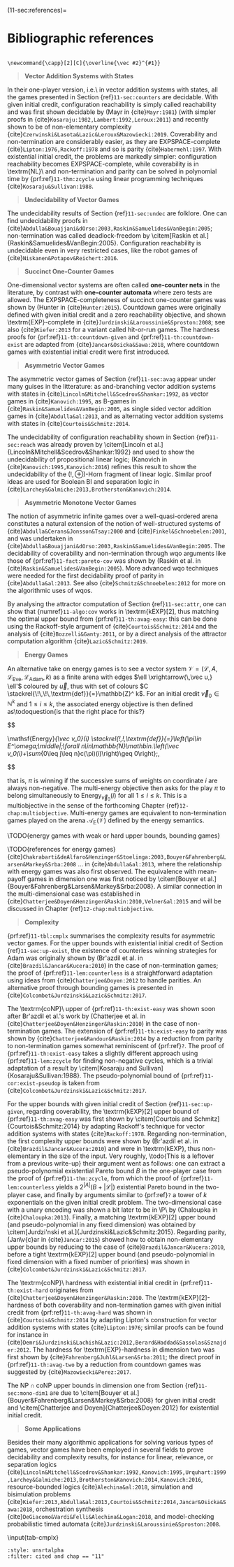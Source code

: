 (11-sec:references)=
# Bibliographic references

```{math}

\newcommand{\capp}[2][C]{\overline{\vec #2}^{#1}}

```

> **Vector Addition Systems with States**

In their one-player version, i.e.\ in vector addition systems with
states, all the games presented in Section {ref}`11-sec:counters` are decidable.
With given initial credit, configuration reachability is simply
called reachability and was first shown decidable by
(Mayr in {cite}`Mayr:1981`) (with simpler proofs
in {cite}`Kosaraju:1982,Lambert:1992,Leroux:2011`) and recently shown
to be of non-elementary complexity {cite}`Czerwinski&Lasota&Lazic&Leroux&Mazowiecki:2019`.  Coverability and
non-termination are considerably easier, as they are
$\textrm{EXPSPACE}$-complete {cite}`Lipton:1976,Rackoff:1978` and so is
parity {cite}`Habermehl:1997`.  With existential
initial credit, the problems are markedly simpler: configuration
reachability becomes $\textrm{EXPSPACE}$-complete, while coverability is in
 \textrm{NL}\ and non-termination and parity can be solved in polynomial
time by {prf:ref}`11-thm:zcycle` using linear programming
techniques {cite}`Kosaraju&Sullivan:1988`.

> **Undecidability of Vector Games**

The undecidability results of Section {ref}`11-sec:undec` are folklore.  One
can find undecidability proofs
in {cite}`Abdulla&Bouajjani&dOrso:2003,Raskin&Samuelides&VanBegin:2005`;
non-termination was called deadlock-freedom by \citem[Raskin et
al.]{Raskin&Samuelides&VanBegin:2005}. Configuration reachability is
undecidable even in very restricted cases, like the robot games
of {cite}`Niskanen&Potapov&Reichert:2016`.

> **Succinct One-Counter Games**

One-dimensional vector systems are often called **one-counter
nets** in the literature, by contrast with **one-counter automata**
where zero tests are allowed.  The $\textrm{EXPSPACE}$-completeness of succinct
one-counter games was shown by (Hunter in {cite}`Hunter:2015`).  Countdown games
were originally defined with given initial credit and a zero
reachability objective, and shown
 \textrm{EXP}-complete in {cite}`Jurdzinski&Laroussinie&Sproston:2008`; see also
{cite}`Kiefer:2013` for a variant called hit-or-run games.  The
hardness proofs for {prf:ref}`11-th:countdown-given` and {prf:ref}`11-th:countdown-exist` are
adapted from {cite}`Jancar&Osicka&Sawa:2018`, where countdown games
with existential initial credit were first introduced.

> **Asymmetric Vector Games**

The asymmetric vector games of Section {ref}`11-sec:avag` appear
under many guises in the litterature: as and-branching vector
addition systems with states
in {cite}`Lincoln&Mitchell&Scedrov&Shankar:1992`, as vector games
in {cite}`Kanovich:1995`, as B-games
in {cite}`Raskin&Samuelides&VanBegin:2005`, as single sided vector
addition games in {cite}`Abdulla&al:2013`, and as alternating
vector addition systems with states in {cite}`Courtois&Schmitz:2014`.

The undecidability of configuration reachability shown
in Section {ref}`11-sec:reach` was already proven by \citem[Lincoln et
al.]{Lincoln&Mitchell&Scedrov&Shankar:1992} and used to show the
undecidability of propositional linear logic;
(Kanovich in {cite}`Kanovich:1995,Kanovich:2016`) refines this result to
show the undecidability of the $(!,\oplus)$-Horn fragment of linear
logic.  Similar proof ideas are used for Boolean BI and separation
logic in {cite}`Larchey&Galmiche:2013,Brotherston&Kanovich:2014`.

> **Asymmetric Monotone Vector Games**

The notion of asymmetric infinite games over a well-quasi-ordered
arena constitutes a natural extension of the notion of
well-structured systems of
{cite}`Abdulla&Cerans&Jonsson&Tsay:2000` and
{cite}`Finkel&Schnoebelen:2001`, and was undertaken
in {cite}`Abdulla&Bouajjani&dOrso:2003,Raskin&Samuelides&VanBegin:2005`.
The decidability of coverability and non-termination through wqo
arguments like those of {prf:ref}`11-fact:pareto-cov` was shown
by (Raskin et al. in {cite}`Raskin&Samuelides&VanBegin:2005`).  More
advanced wqo techniques were needed for the first decidability proof
of parity in {cite}`Abdulla&al:2013`.  See
also {cite}`Schmitz&Schnoebelen:2012` for more on the algorithmic uses of
wqos.

By analysing the attractor computation of Section {ref}`11-sec:attr`, one can
show that {numref}`11-algo:cov` works in  \textrm{kEXP}[2], thus matching the
optimal upper bound from {prf:ref}`11-th:avag-easy`: this can be done using
the Rackoff-style argument of {cite}`Courtois&Schmitz:2014` and the
analysis of {cite}`Bozzelli&Ganty:2011`, or by a direct analysis of the
attractor computation algorithm {cite}`Lazic&Schmitz:2019`.

> **Energy Games**

 An alternative take on energy games is to see a vector system
$\mathcal{V}=( \mathcal{L}, A, \mathcal{L}_\mathrm{Eve}, \mathcal{L}_\mathrm{Adam}, k)$ as a finite arena with
edges $\ell \xrightarrow{\,\vec u,} \ell'$ coloured by $\vec u$, thus with set of
colours $C  \stackrel{\!\,\!\,\textrm{def}}{=}\mathbb{Z}^ k$.  For an initial credit $\vec v_0\in\mathbb{N}^ k$
and $1\leq i\leq k$, the associated energy objective is then
defined as\todoquestion{is that the right place for this?}

$$

  \mathsf{Energy}_{\vec v_0}(i)  \stackrel{\!\,\!\,\textrm{def}}{=}\left\{\pi\in E^\omega\;\middle|\;\forall
  n\in\mathbb{N}\mathbin.\left(\vec v_0(i)+\sum_{0\leq j\leq n}c(\pi)(i)\right)\geq 0\right\}\;,

$$

that is, $\pi$ is winning if the successive sums of weights on
coordinate $i$ are always non-negative.
 The multi-energy objective then asks for the play $\pi$ to
belong simultaneously to $\mathsf{Energy}_{\vec v_0}(i)$ for all
$1\leq i\leq k$.  This is a multiobjective in the sense of the
forthcoming Chapter {ref}`12-chap:multiobjective`.  Multi-energy games are
equivalent to non-termination games played on the arena
$\mathcal{A}_\mathbb{E}(\mathcal{V})$ defined by the energy semantics.

\TODO{energy games with weak or hard upper bounds, bounding games}

\TODO{references for energy games}
{cite}`Chakrabarti&deAlfaro&Henzinger&Stoelinga:2003,Bouyer&Fahrenberg&Larsen&Markey&Srba:2008`
... in {cite}`Abdulla&al:2013`, where the
relationship with energy games was also first observed.  The
equivalence with mean-payoff games in dimension one was first
noticed by \citem[Bouyer et
al.]{Bouyer&Fahrenberg&Larsen&Markey&Srba:2008}.  A similar connection
in the multi-dimensional case was established
in {cite}`Chatterjee&Doyen&Henzinger&Raskin:2010,Velner&al:2015` and
will be discussed in Chapter {ref}`12-chap:multiobjective`.

> **Complexity**

 {prf:ref}`11-tbl:cmplx` summarises the complexity
results for asymmetric vector games.  For the upper bounds with
existential initial credit of Section {ref}`11-sec:up-exist`, the existence
of counterless winning strategies for Adam was originally shown by
(Br\'azdil et al. in {cite}`Brazdil&Jancar&Kucera:2010`) in the case of
non-termination games; the proof of {prf:ref}`11-lem:counterless` is a
straightforward adaptation using
ideas from {cite}`Chatterjee&Doyen:2012` to handle parities.  An alternative proof through bounding games is
presented in {cite}`Colcombet&Jurdzinski&Lazic&Schmitz:2017`.

The  \textrm{coNP}\ upper of {prf:ref}`11-th:exist-easy` was shown soon after
Br\'azdil et al.'s work by
(Chatterjee et al. in {cite}`Chatterjee&Doyen&Henzinger&Raskin:2010`) in
the case of non-termination games.  The extension of
{prf:ref}`11-th:exist-easy` to parity was shown
by {cite}`Chatterjee&Randour&Raskin:2014` by a reduction from
parity to non-termination games somewhat
reminiscent of {prf:ref}`?`.  The proof of
{prf:ref}`11-th:exist-easy` takes a slightly different approach using
{prf:ref}`11-lem:zcycle` for finding non-negative cycles, which is a
trivial adaptation of a result by \citem[Kosaraju and
Sullivan]{Kosaraju&Sullivan:1988}.  The pseudo-polynomial bound
of {prf:ref}`11-cor:exist-pseudop` is taken
from {cite}`Colcombet&Jurdzinski&Lazic&Schmitz:2017`.

For the upper bounds with given initial credit of
Section {ref}`11-sec:up-given`, regarding coverability, the  \textrm{kEXP}[2] upper
bound of {prf:ref}`11-th:avag-easy` was first shown by \citem[Courtois and
Schmitz]{Courtois&Schmitz:2014} by adapting Rackoff's technique for
vector addition systems with states {cite}`Rackoff:1978`.  Regarding
non-termination, the first complexity upper bounds were shown
by (Br\'azdil et al. in {cite}`Brazdil&Jancar&Kucera:2010`) and were
in  \textrm{kEXP}, thus non-elementary in the size of the input.  Very
roughly, \todo{This is a leftover from a previous write-up}
their argument went as follows: one can extract a pseudo-polynomial
existential Pareto bound $B$ in the one-player case from the proof
of {prf:ref}`11-thm:zcycle`, from which the proof of {prf:ref}`11-lem:counterless`
yields a $2^{| A|}(B+| \mathcal{L}|)$ existential Pareto bound in the
two-player case, and finally by arguments similar to {prf:ref}`?` a tower
of $k$ exponentials on the given initial credit problem.  The
two-dimensional case with a unary encoding was shown a bit later to be
in \P\ by (Chaloupka in {cite}`Chaloupka:2013`).  Finally, a
matching  \textrm{kEXP}[2] upper bound (and pseudo-polynomial in any fixed
dimension) was obtained by \citem[Jurdzi\'nski et
al.]{Jurdzinski&Lazic&Schmitz:2015}.  Regarding parity, (Jan\v{c}ar in {cite}`Jancar:2015`) showed how to obtain
non-elementary upper bounds by reducing to the case
of {cite}`Brazdil&Jancar&Kucera:2010`, before a tight  \textrm{kEXP}[2] upper
bound (and pseudo-polynomial in fixed dimension with a fixed number of
priorities) was shown
in {cite}`Colcombet&Jurdzinski&Lazic&Schmitz:2017`.

The  \textrm{coNP}\ hardness with existential initial credit in
{prf:ref}`11-th:exist-hard` originates from
{cite}`Chatterjee&Doyen&Henzinger&Raskin:2010`.  The  \textrm{kEXP}[2]-hardness
of both coverability and non-termination games with given initial
credit from {prf:ref}`11-th:avag-hard` was shown
in {cite}`Courtois&Schmitz:2014` by adapting Lipton's construction for
vector addition systems with states {cite}`Lipton:1976`; similar
proofs can be found for instance
in {cite}`Demri&Jurdzinski&Lachish&Lazic:2012,Berard&Haddad&Sassolas&Sznajder:2012`.
The hardness for  \textrm{EXP}-hardness in dimension two was first shown by
{cite}`Fahrenberg&Juhl&Larsen&Srba:2011`; the direct proof in
{prf:ref}`11-th:avag-two` by a reduction from countdown games was suggested
by {cite}`Mazowiecki&Perez:2017`.

The $\textrm{NP}\cap \textrm{coNP}$ upper bounds in dimension one from
Section {ref}`11-sec:mono-dim1` are due to \citem[Bouyer et
al.]{Bouyer&Fahrenberg&Larsen&Markey&Srba:2008} for given
initial credit and \citem[Chatterjee
and Doyen]{Chatterjee&Doyen:2012} for existential initial credit.

> **Some Applications**

Besides their many algorithmic applications for solving various types
of games, vector games have been employed in several fields to prove
decidability and complexity results, for instance for linear,
relevance, or separation
logics {cite}`Lincoln&Mitchell&Scedrov&Shankar:1992,Kanovich:1995,Urquhart:1999,Larchey&Galmiche:2013,Brotherston&Kanovich:2014,Kanovich:2016`,
resource-bounded logics {cite}`Alechina&al:2018`, simulation and
bisimulation
problems {cite}`Kiefer:2013,Abdulla&al:2013,Courtois&Schmitz:2014,Jancar&Osicka&Sawa:2018`,
orchestration synthesis {cite}`DeGiacomo&Vardi&Felli&Alechina&Logan:2018`,
and model-checking probabilistic timed
automata {cite}`Jurdzinski&Laroussinie&Sproston:2008`.

\input{tab-cmplx}



```{bibliography}
:style: unsrtalpha
:filter: cited and chap == "11"
```